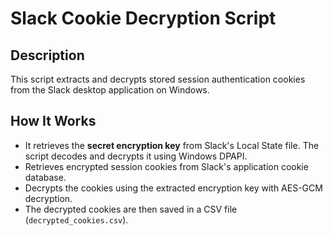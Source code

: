 # Slack Cookie Decryption Script  

## **Description**  
This script extracts and decrypts stored session authentication cookies from the Slack desktop application on Windows. 

## **How It Works**  
- It retrieves the **secret encryption key** from Slack's Local State file. The script decodes and decrypts it using Windows DPAPI.
- Retrieves encrypted session cookies from Slack's application cookie database.
- Decrypts the cookies using the extracted encryption key with AES-GCM decryption. 
- The decrypted cookies are then saved in a CSV file (`decrypted_cookies.csv`).  
